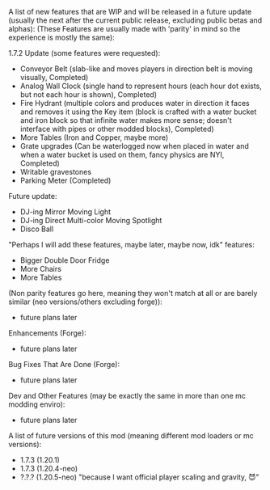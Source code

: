 A list of new features that are WIP and will be released in a future update (usually the next after the current public release, excluding public betas and alphas):
(These Features are usually made with 'parity' in mind so the experience is mostly the same):

1.7.2 Update (some features were requested):


* Conveyor Belt (slab-like and moves players in direction belt is moving visually, Completed)
* Analog Wall Clock (single hand to represent hours (each hour dot exists, but not each hour is shown), Completed)
* Fire Hydrant (multiple colors and produces water in direction it faces and removes it using the Key item (block is crafted with a water bucket and iron block so that infinite water makes more sense; doesn't interface with pipes or other modded blocks), Completed)
* More Tables (Iron and Copper, maybe more)
* Grate upgrades (Can be waterlogged now when placed in water and when a water bucket is used on them, fancy physics are NYI, Completed)
* Writable gravestones
* Parking Meter (Completed)

Future update:
* DJ-ing Mirror Moving Light
* DJ-ing Direct Multi-color Moving Spotlight
* Disco Ball

"Perhaps I will add these features, maybe later, maybe now, idk" features:
* Bigger Double Door Fridge
* More Chairs
* More Tables

(Non parity features go here, meaning they won't match at all or are barely similar (neo versions/others excluding forge)):
* future plans later

Enhancements (Forge):
* future plans later

Bug Fixes That Are Done (Forge):
* future plans later

Dev and Other Features (may be exactly the same in more than one mc modding enviro):
* future plans later

A list of future versions of this mod (meaning different mod loaders or mc versions):
* 1.7.3 (1.20.1)
* 1.7.3 (1.20.4-neo)
* ?.?.? (1.20.5-neo) "because I want official player scaling and gravity, 😈"

